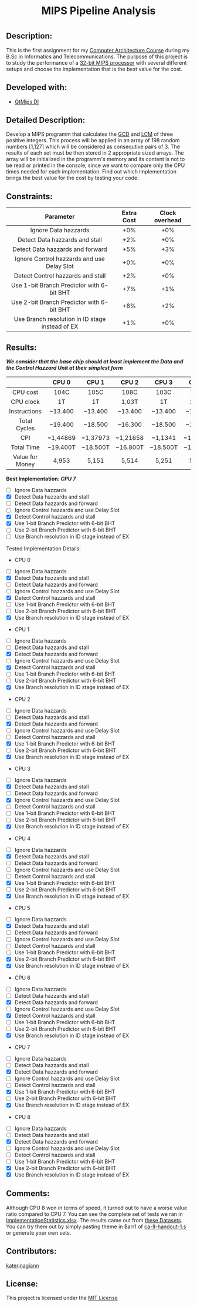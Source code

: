 <h1 align="center"> MIPS Pipeline Analysis <h1>

  <h2> Description: </h2>

  This is the first assignment for my [Computer Architecture Course](https://www.di.uoa.gr/en/studies/undergraduate/114) during my B.Sc in Informatics and Telecommunications.
  The purpose of this project is to study the performance of a [32-bit MIPS processor](https://en.wikipedia.org/wiki/MIPS_architecture) with several different setups and choose the implementation that is the best value for the cost.
  
  <h2> Developed with: </h2>
  
  * [QtMips DI](https://github.com/kchasialis/QtMips-Di)
  
  <h2> Detailed Description: </h2>
  
  Develop a MIPS programm that calculates the [GCD](https://en.wikipedia.org/wiki/Greatest_common_divisor) and [LCM](https://www.calculatorsoup.com/calculators/math/lcm.php) of three positive integers. This process will be applied in an array of 198 random numbers [1,127] which will be considered as consequtive pairs of 3. The results of each set must be then stored in 2 appropriate sized arrays. The array will be initialized in the programm's memory and its content is not to be read or printed in the console, since we want to compare only the CPU times needed for each implementation. Find out which implementation brings the best value for the cost by testing your code.
  
  <h2> Constraints: </h2>
  
  | Parameter         | Extra Cost         | Clock overhead     |
  | :---------------: | :----------------: | :----------------: |
  | Ignore Data hazzards                            | +0% | +0% |
  | Detect Data hazzards and stall                  | +2% | +0% |
  | Detect Data hazzards and forward                | +5% | +3% |
  | Ignore Control hazzards and use Delay Slot      | +0% | +0% |
  | Detect Control hazzards and stall               | +2% | +0% |
  | Use 1-bit Branch Predictor with 6-bit BHT       | +7% | +1% |
  | Use 2-bit Branch Predictor with 6-bit BHT       | +8% | +2% |
  | Use Branch resolution in ID stage instead of EX | +1% | +0% |
  
  <h2> Results: </h2>
  
  ***We consider that the base chip should at least implement the Data and the Control Hazzard Unit at their simplest form***
  
  |                 | CPU 0    | CPU 1    | CPU 2    | CPU 3    | CPU 4    | CPU 5    | CPU 6    | CPU 7    | CPU 8    |
  | :-------------: | :------: | :------: | :------: | :------: | :------: | :------: | :------: | :------: | :------: |
  | CPU cost        | 104C     | 105C     | 108C     | 103C     | 110C     | 111C     | 106C     | 113C     | 114C     |
  | CPU clock       | 1T       | 1T       | 1,03T    | 1T       | 1,01T    | 1,02T    | 1,03T    | 1,04T    | 1,05T    |
  | Instructions    | ~13.400  | ~13.400  | ~13.400  | ~13.400  | ~13.400  | ~13.400  | ~16.300  | ~13.400  | ~13.400  |
  | Total Cycles    | ~19.400  | ~18.500  | ~16.300  | ~18.500  | ~16.850  | ~16.650  | ~16.300  | ~14.200  | ~14.000  |
  | CPI             | ~1,44869 | ~1,37973 | ~1,21658 | ~1,1341  | ~1,25711 | ~1,24240 | 1        | ~1,05955 | ~1,04485 |
  | Total Time      | ~19.400T | ~18.500T | ~16.800Τ | ~18.500T | ~17.000T | ~16.985T | ~16.795T | ~14.770T | ~14.700T |
  | Value for Money | 4,953    | 5,151    | 5,514    | 5,251    | 5,343    | 5,305    | 5,618    | 5,933    | 5,967    |
    
  <strong>Best Implementation: ***CPU 7***</strong>
  
  - [ ] Ignore Data hazzards
  - [X] Detect Data hazzards and stall
  - [ ] Detect Data hazzards and forward
  - [ ] Ignore Control hazzards and use Delay Slot
  - [X] Detect Control hazzards and stall
  - [X] Use 1-bit Branch Predictor with 6-bit BHT
  - [ ] Use 2-bit Branch Predictor with 6-bit BHT
  - [ ] Use Branch resolution in ID stage instead of EX
  
  Tested Implementation Details:
  
  * CPU 0
  - [ ] Ignore Data hazzards
  - [X] Detect Data hazzards and stall
  - [ ] Detect Data hazzards and forward
  - [ ] Ignore Control hazzards and use Delay Slot
  - [X] Detect Control hazzards and stall
  - [ ] Use 1-bit Branch Predictor with 6-bit BHT
  - [ ] Use 2-bit Branch Predictor with 6-bit BHT
  - [X] Use Branch resolution in ID stage instead of EX

  * CPU 1
  - [ ] Ignore Data hazzards
  - [ ] Detect Data hazzards and stall
  - [X] Detect Data hazzards and forward
  - [ ] Ignore Control hazzards and use Delay Slot
  - [X] Detect Control hazzards and stall
  - [ ] Use 1-bit Branch Predictor with 6-bit BHT
  - [ ] Use 2-bit Branch Predictor with 6-bit BHT
  - [X] Use Branch resolution in ID stage instead of EX

  * CPU 2
  - [ ] Ignore Data hazzards
  - [ ] Detect Data hazzards and stall
  - [X] Detect Data hazzards and forward
  - [ ] Ignore Control hazzards and use Delay Slot
  - [ ] Detect Control hazzards and stall
  - [X] Use 1-bit Branch Predictor with 6-bit BHT
  - [ ] Use 2-bit Branch Predictor with 6-bit BHT
  - [X] Use Branch resolution in ID stage instead of EX

  * CPU 3
  - [ ] Ignore Data hazzards
  - [X] Detect Data hazzards and stall
  - [ ] Detect Data hazzards and forward
  - [X] Ignore Control hazzards and use Delay Slot
  - [ ] Detect Control hazzards and stall
  - [ ] Use 1-bit Branch Predictor with 6-bit BHT
  - [ ] Use 2-bit Branch Predictor with 6-bit BHT
  - [X] Use Branch resolution in ID stage instead of EX

  * CPU 4
  - [ ] Ignore Data hazzards
  - [X] Detect Data hazzards and stall
  - [ ] Detect Data hazzards and forward
  - [ ] Ignore Control hazzards and use Delay Slot
  - [ ] Detect Control hazzards and stall
  - [X] Use 1-bit Branch Predictor with 6-bit BHT
  - [ ] Use 2-bit Branch Predictor with 6-bit BHT
  - [X] Use Branch resolution in ID stage instead of EX

  * CPU 5
  - [ ] Ignore Data hazzards
  - [X] Detect Data hazzards and stall
  - [ ] Detect Data hazzards and forward
  - [ ] Ignore Control hazzards and use Delay Slot
  - [ ] Detect Control hazzards and stall
  - [ ] Use 1-bit Branch Predictor with 6-bit BHT
  - [X] Use 2-bit Branch Predictor with 6-bit BHT
  - [X] Use Branch resolution in ID stage instead of EX

  * CPU 6
  - [ ] Ignore Data hazzards
  - [ ] Detect Data hazzards and stall
  - [X] Detect Data hazzards and forward
  - [ ] Ignore Control hazzards and use Delay Slot
  - [X] Detect Control hazzards and stall
  - [ ] Use 1-bit Branch Predictor with 6-bit BHT
  - [ ] Use 2-bit Branch Predictor with 6-bit BHT
  - [X] Use Branch resolution in ID stage instead of EX

  * CPU 7
  - [ ] Ignore Data hazzards
  - [ ] Detect Data hazzards and stall
  - [X] Detect Data hazzards and forward
  - [ ] Ignore Control hazzards and use Delay Slot
  - [ ] Detect Control hazzards and stall
  - [X] Use 1-bit Branch Predictor with 6-bit BHT
  - [ ] Use 2-bit Branch Predictor with 6-bit BHT
  - [X] Use Branch resolution in ID stage instead of EX

  * CPU 8
  - [ ] Ignore Data hazzards
  - [ ] Detect Data hazzards and stall
  - [X] Detect Data hazzards and forward
  - [ ] Ignore Control hazzards and use Delay Slot
  - [ ] Detect Control hazzards and stall
  - [ ] Use 1-bit Branch Predictor with 6-bit BHT
  - [X] Use 2-bit Branch Predictor with 6-bit BHT
  - [X] Use Branch resolution in ID stage instead of EX 

  <h2> Comments: </h2>
  
  Although CPU 8 won in terms of speed, it turned out to have a worse value ratio compared to CPU 7. You can see the complete set of tests we ran in [ImplementationStatistics.xlsx](https://github.com/john-fotis/MIPS-Pipeline-Analysis/blob/main/Implementation%20Statistics.xlsx). The results came out from [these Datasets](https://github.com/john-fotis/MIPS-Pipeline-Analysis/tree/main/Datasets). You can try them out by simply pasting theme in $arr1 of [ca-II-handout-1.s](https://github.com/john-fotis/MIPS-Pipeline-Analysis/blob/main/ca-II-handout-1.s) or generate your own sets.
  
  <h2> Contributors: </h2>
  
  [katerinagiann](https://github.com/katerinagiann)
  
  <h2> License: </h2>
  
  This project is licensed under the [MIT License](https://github.com/john-fotis/MIPS-Pipeline-Analysis/blob/main/LICENSE.md)
